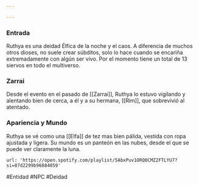 ```yaml
---

---
```


### Entrada
Ruthya es una deidad Élfica de la noche y el caos. A diferencia de muchos otros dioses, no suele crear súbditos, solo lo hace cuando se encariña extremadamente con algún ser vivo. Por el momento tiene un total de 13 siervos en todo el multiverso.

### Zarrai
Desde el evento en el pasado de [[Zarrai]], Ruthya lo estuvo vigilando y alentando bien de cerca, a él y a su hermana, [[Rim]], que sobrevivió al atentado. 

### Apariencia y Mundo
Ruthya se vé como una [[Elfa]] de tez mas bien pálida, vestida con ropa ajustada y ligera. Su mundo es un panteón en las nubes, desde el que se puede ver claramente la luna.

```spotify
url: 'https://open.spotify.com/playlist/5AbxPuv1ORQ0CMZ2FTLYU7?si=87d2299b96884059'
```

#Entidad #NPC #Deidad